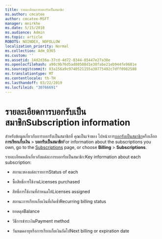 ```yaml
---
title: รายละเอียดการบอกรับเป็นสมาชิก
ms.author: cmcatee
author: cmcatee-MSFT
manager: mnirkhe
ms.date: 5/15/2018
ms.audience: Admin
ms.topic: article
ROBOTS: NOINDEX, NOFOLLOW
localization_priority: Normal
ms.collection: Adm_O365
ms.custom: ''
ms.assetid: 14d2d36a-37cd-4d72-8344-85447e27a38e
ms.openlocfilehash: a90c9b76d5ad80508d1e38fabe21eb944fe9681e
ms.sourcegitcommit: 03a156a9c9740521155a30775492c7dff0982588
ms.translationtype: MT
ms.contentlocale: th-TH
ms.lasthandoff: 03/22/2019
ms.locfileid: "30766691"
---
```

# <a name="subscription-information"></a><span data-ttu-id="ab31a-102">รายละเอียดการบอกรับเป็นสมาชิก</span><span class="sxs-lookup"><span data-stu-id="ab31a-102">Subscription information</span></span>

<span data-ttu-id="ab31a-103">สำหรับข้อมูลเกี่ยวกับการบอกรับเป็นสมาชิกที่ คุณเป็นเจ้าของ ไปหน้าการ[บอกรับเป็นสมาชิก](https://go.microsoft.com/fwlink/p/?linkid=842054)หรือเลือก**การเรียกเก็บเงิน** \> **บอกรับเป็นสมาชิก**</span><span class="sxs-lookup"><span data-stu-id="ab31a-103">For information about the subscriptions you own, go to the [Subscriptions](https://go.microsoft.com/fwlink/p/?linkid=842054) page, or choose **Billing** \> **Subscriptions**.</span></span>
  
<span data-ttu-id="ab31a-104">รายละเอียดหลักเกี่ยวกับแต่ละการบอกรับเป็นสมาชิก:</span><span class="sxs-lookup"><span data-stu-id="ab31a-104">Key information about each subscription:</span></span>
  
- <span data-ttu-id="ab31a-105">สถานะของแต่ละรายการ</span><span class="sxs-lookup"><span data-stu-id="ab31a-105">Status of each</span></span>
    
- <span data-ttu-id="ab31a-106">ซื้อสิทธิ์การใช้งาน</span><span class="sxs-lookup"><span data-stu-id="ab31a-106">Licenses purchased</span></span>
    
- <span data-ttu-id="ab31a-107">สิทธิ์การใช้งานที่กำหนดให้</span><span class="sxs-lookup"><span data-stu-id="ab31a-107">Licenses assigned</span></span>
    
- <span data-ttu-id="ab31a-108">สถานะการเรียกเก็บเงินที่เกิดซ้ำ</span><span class="sxs-lookup"><span data-stu-id="ab31a-108">Recurring billing status</span></span>
    
- <span data-ttu-id="ab31a-109">ยอดดุล</span><span class="sxs-lookup"><span data-stu-id="ab31a-109">Balance</span></span>
    
- <span data-ttu-id="ab31a-110">วิธีการชำระเงิน</span><span class="sxs-lookup"><span data-stu-id="ab31a-110">Payment method</span></span>
    
- <span data-ttu-id="ab31a-111">วันหมดอายุหรือการเรียกเก็บเงินถัดไป</span><span class="sxs-lookup"><span data-stu-id="ab31a-111">Next billing or expiration date</span></span>
    

